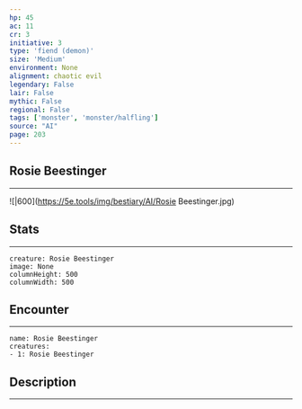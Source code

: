 ```yaml
---
hp: 45
ac: 11
cr: 3
initiative: 3
type: 'fiend (demon)'    
size: 'Medium'
environment: None
alignment: chaotic evil
legendary: False
lair: False
mythic: False
regional: False
tags: ['monster', 'monster/halfling']
source: "AI"
page: 203
---
```


## Rosie Beestinger
---

![|600](https://5e.tools/img/bestiary/AI/Rosie Beestinger.jpg)

## Stats
---

```statblock
creature: Rosie Beestinger
image: None
columnHeight: 500
columnWidth: 500
```

## Encounter
---

```encounter-table
name: Rosie Beestinger
creatures:
- 1: Rosie Beestinger
```

## Description
---




